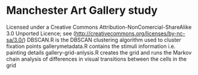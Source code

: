 # Manchester Art Gallery study

Licensed under a Creative Commons Attribution-NonComercial-ShareAlike 3.0 Unported Licence; see (http://creativecommons.org/licenses/by-nc-sa/3.0/)
DBSCAN.R is the DBSCAN clustering algorithm used to cluster fixation points
gallerymetadata.R contains the stimuli information i.e. painting details
gallery-grid-anlysis.R creates the grid and runs the Markov chain analysis of differences in visual transitions between the cells in the grid
